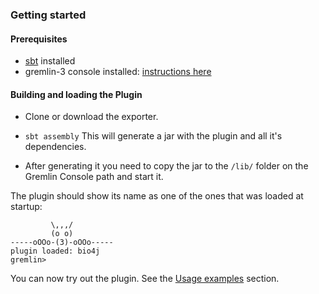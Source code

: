 ### Getting started

#### Prerequisites

* [sbt](http://www.scala-sbt.org/) installed
* gremlin-3 console installed: [instructions here](https://github.com/tinkerpop/tinkerpop3)


#### Building and loading the Plugin

* Clone or download the exporter.

* ``sbt assembly`` This will generate a jar with the plugin and all it's dependencies.

* After generating it you need to copy the jar to the ``/lib/`` folder on the Gremlin Console path and start it. 

The plugin should show its name as one of the ones that was loaded at startup:
```
         \,,,/
         (o o)
-----oOOo-(3)-oOOo-----
plugin loaded: bio4j
gremlin>
```

You can now try out the plugin. See the [Usage examples](usage-examples.md) section.
